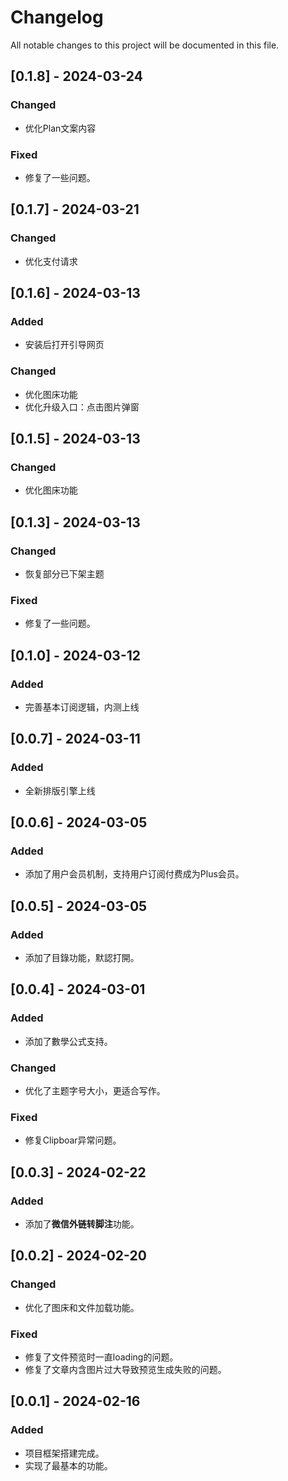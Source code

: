 # Changelog

All notable changes to this project will be documented in this file.

## [0.1.8] - 2024-03-24

### Changed

- 优化Plan文案内容

### Fixed

- 修复了一些问题。

## [0.1.7] - 2024-03-21

### Changed

- 优化支付请求

## [0.1.6] - 2024-03-13

### Added

- 安装后打开引导网页

### Changed

- 优化图床功能
- 优化升级入口：点击图片弹窗

## [0.1.5] - 2024-03-13

### Changed

- 优化图床功能

## [0.1.3] - 2024-03-13

### Changed

- 恢复部分已下架主题

### Fixed

- 修复了一些问题。

## [0.1.0] - 2024-03-12

### Added

- 完善基本订阅逻辑，内测上线

## [0.0.7] - 2024-03-11

### Added

- 全新排版引擎上线

## [0.0.6] - 2024-03-05

### Added

- 添加了用户会员机制，支持用户订阅付费成为Plus会员。

## [0.0.5] - 2024-03-05

### Added

- 添加了目錄功能，默認打開。

## [0.0.4] - 2024-03-01

### Added

- 添加了數學公式支持。

### Changed

- 优化了主题字号大小，更适合写作。

### Fixed

- 修复Clipboar异常问题。

## [0.0.3] - 2024-02-22

### Added

- 添加了**微信外链转脚注**功能。

## [0.0.2] - 2024-02-20

### Changed

- 优化了图床和文件加载功能。

### Fixed

- 修复了文件预览时一直loading的问题。
- 修复了文章内含图片过大导致预览生成失败的问题。

## [0.0.1] - 2024-02-16

### Added

- 项目框架搭建完成。
- 实现了最基本的功能。
